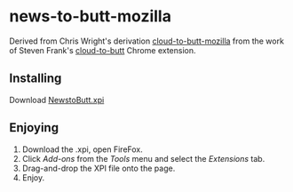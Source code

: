 # news-to-butt-mozilla

Derived from Chris Wright's derivation [cloud-to-butt-mozilla](https://github.com/DaveRandom/cloud-to-butt-mozilla) from the work of Steven Frank's [cloud-to-butt](https://github.com/panicsteve/cloud-to-butt) Chrome extension.


## Installing

Download [NewstoButt.xpi](https://github.com/therufs/news-to-butt-mozilla/blob/master/NewstoButt.xpi)


## Enjoying

1. Download the .xpi, open FireFox.
2. Click *Add-ons* from the *Tools* menu and select the *Extensions* tab.
3. Drag-and-drop the XPI file onto the page.
4. Enjoy.
